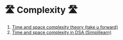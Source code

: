 # 🛣 Complexity 🛣



<ol>
    <li><a href="https://takeuforward.org/time-complexity/time-and-space-complexity-strivers-a2z-dsa-course/">Time and space complexity theory (take u forward)</a></li>
    <li><a href="https://www.simplilearn.com/tutorials/data-structure-tutorial/time-and-space-complexity">Time and space complexity in DSA (Simplilearn)</a></li>
</ol>